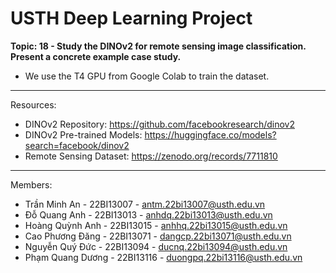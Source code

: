 # USTH Deep Learning Project

**Topic: 18 - Study the DINOv2 for remote sensing image classification. Present a concrete example case study.**

-   We use the T4 GPU from Google Colab to train the dataset.

---

Resources:

-   DINOv2 Repository: https://github.com/facebookresearch/dinov2 <br />
-   DINOv2 Pre-trained Models: https://huggingface.co/models?search=facebook/dinov2 <br />
-   Remote Sensing Dataset: https://zenodo.org/records/7711810

---

Members:

-   Trần Minh An - 22BI13007 - antm.22bi13007@usth.edu.vn
-   Đỗ Quang Anh - 22BI13013 - anhdq.22bi13013@usth.edu.vn
-   Hoàng Quỳnh Anh - 22BI13015 - anhhq.22bi13015@usth.edu.vn
-   Cao Phương Đăng - 22BI13071 - dangcp.22bi13071@usth.edu.vn
-   Nguyễn Quý Đức - 22BI13094 - ducnq.22bi13094@usth.edu.vn
-   Phạm Quang Dương - 22BI13116 - duongpq.22bi13116@usth.edu.vn

